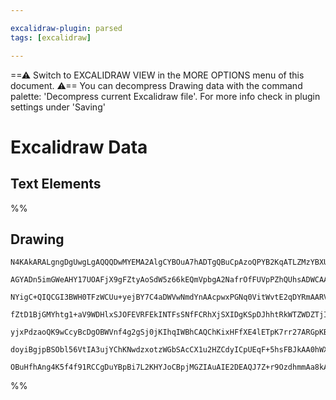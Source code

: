 ```yaml
---

excalidraw-plugin: parsed
tags: [excalidraw]

---
```

==⚠  Switch to EXCALIDRAW VIEW in the MORE OPTIONS menu of this document. ⚠== You can decompress Drawing data with the command palette: 'Decompress current Excalidraw file'. For more info check in plugin settings under 'Saving'


# Excalidraw Data
## Text Elements
%%
## Drawing
```compressed-json
N4KAkARALgngDgUwgLgAQQQDwMYEMA2AlgCYBOuA7hADTgQBuCpAzoQPYB2KqATLZMzYBXUtiRoIACyhQ4zZAHoFAc0JRJQgEYA6bGwC2CgF7N6hbEcK4OCtptbErHALRY8RMpWdx8Q1TdIEfARcZgRmBShcZQUebTiATho6IIR9BA4oZm4AbXAwUDAiiBJuCAB9ACEAdTgEgEcoACt6gAYYZThScgAZJoBJcqhkoshYRDLA7CiOZWCR4sxuZwBG

AGYADn5imGWeAHY17UOAFjX9gFZtyAoSdW5z66kEQmVpbgA2NafrOfFUVpPZhQUhsADWCAAwmx8GxSGUAMQrBDI5ELSCaXDYMHKUFCDjEaGw+ESEHWZhwXCBTLoiAAM0I+HwAGVYPMJIIPLTgaCIdU7pJuHx8gIQeCEKyYOz0JzSk88W8OOFsmgVk82JTsGpdqrWoCRRBccI4P1iCrUDkALpPOnkdKm7gcIRMp6EAlYMq4Vq0vEEpXMc2FUbQeD/

NYigC+QIQCGI3BWH0TFzWCUu+yejBY7C4aDWVwNmdYnAAcpwxPGNq0VitWvtE2qDYRmAARVJQWPcOkEMJPTTCAkAUWC6Uy5qdLoNQjgxFw7bjqv2PBWJw2Cf2Jz1CSeRA4YMdzvw27Y2I7aC7+DC+Sj+SDkFKEjWAC0wSDmRsAJobABSAGkwRRnHqfRiwAWTWABxfpaXGf4MCZQg5CQJ4llVD4nh1VBnB4PNjjWM5LieW5iHuNAeC2A1JBeN5hlz

fZtD1BjGMYhtg1+aV9WDHlxSJOFEVRFEkINTFsSNfFCRhXjSXIDgKSpDJhhtRkWTZWDZTjIExT5AUhQ03kJRUso1J9YRFWVeN1U1bV4z1J5RJNM1cmtA1bVwe151QcdD0bd0UPQXAVmMsT/UDEUxlDIVI2jU9UGXHgDg2D5Wg2b4CyYIsc1QM4MzS7NSw4cs0BOD4LlaOKivTRsWzbaLzx7IT+2IIc0nkscDyeKcZzneNF2XVcPjrNZEu3N09zQT

yjxPdzaoQK9wCcyBcDgOBWVnf4g2gSj0jKIhqIWBhCAQChKixHFfXE4lETpK7rr27ARGpKB+nbfRWT0niSXQJEBLRbYIDu7p5KetJjpEs73rKMkZMpB7bvuwHnoAMSUyVpQgIzfv+h6gZezSEH5YjBVIjG4cybHXvFFHVJhOV8j+knHuegAlEzJGC8zacx+G0gAeUs2BrI4yBOdJxHOCgBHXMZDCWKF+nsYRsXmUIIx/h4QW6YBkW0gAFSwKAAEE

doyiBgjpBSObl56VtIA3ujYChKNwdzxotzWGbSAcCX1u2HZCdyICpUEqF+5hsFBJkAA0hWXEOw5hfB324E59laeJio+Hh82KIw2AMbhbwYAghH+FYr2Jt3seZoKzIkM69txEglZV/cJ2KBvzsk1AC8qGF/YRSEEgHgeEYR2lGYQZRnSpREB2bWfZ5HiAy9dh7yYhXmoGzVrW8gLoEDMYRmHA0hG+V/4XeKFz0nH90T9mfODQyXBNGCdyQWLp5sCI

OBuHfhAng4K5f4f91RCCgDuYBpBi7L2KHYJoCBpjMGZIAuAIE2DEAQJ7Z+r9OzdhmmAa8kAGTBEDBGEAEYgA
```
%%